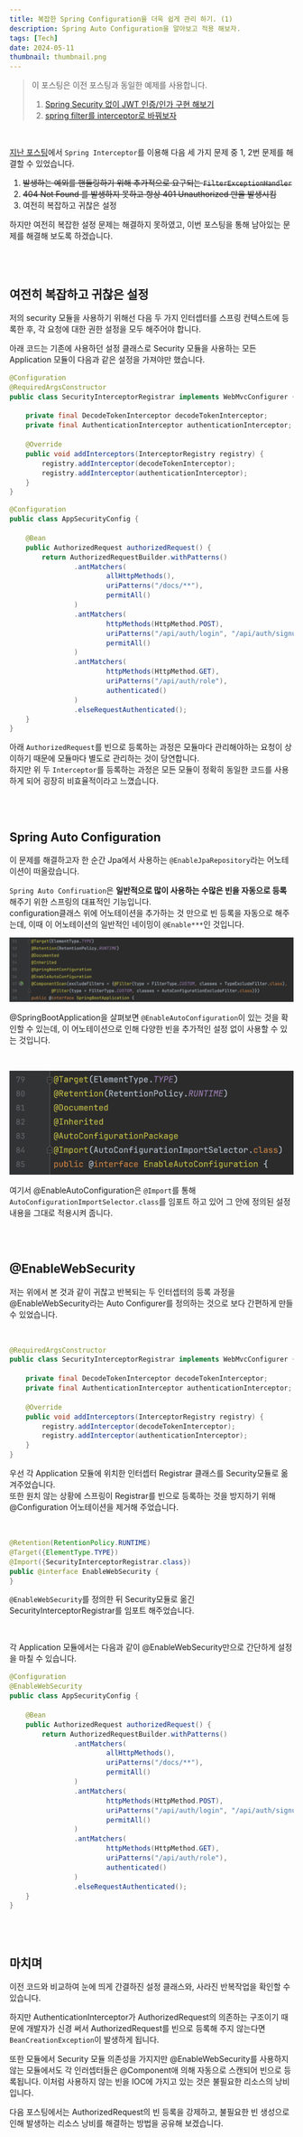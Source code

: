 ```yaml
---
title: 복잡한 Spring Configuration을 더욱 쉽게 관리 하기. (1)
description: Spring Auto Configuration을 알아보고 적용 해보자.
tags: [Tech]
date: 2024-05-11
thumbnail: thumbnail.png
---
```


> 이 포스팅은 이전 포스팅과 동일한 예제를 사용합니다.
> 1.  [Spring Security 없이 JWT 인증/인가 구현 해보기](https://tech-blog.taewan.co.kr/web-security-without-sprint-security/)
> 2.  [spring filter를 interceptor로 바꿔보자](https://tech-blog.taewan.co.kr/spring-filter-and-interceptor/)

<br/>

[지난 포스팅](https://tech-blog.taewan.co.kr/spring-filter-and-interceptor/)에서 `Spring Interceptor`를 이용해 다음 세 가지 문제 중 1, 2번 문제를 해결할 수 있었습니다.

1. ~~발생하는 예외를 핸들링하기 위해 추가적으로 요구되는 `FilterExceptionHandler`~~
2. ~~404 Not Found 를 발생하지 못하고 항상 401 Unauthorized 만을 발생시킴~~
3. 여전히 복잡하고 귀찮은 설정

하지만 여전히 복잡한 설정 문제는 해결하지 못하였고, 이번 포스팅을 통해 남아있는 문제를 해결해 보도록 하겠습니다.

<br/><br/>

## 여전히 복잡하고 귀찮은 설정

저의 security 모듈을 사용하기 위해선 다음 두 가지 인터셉터를 스프링 컨텍스트에 등록한 후, 각 요청에 대한 권한 설정을 모두 해주어야 합니다.

아래 코드는 기존에 사용하던 설정 클래스로 Security 모듈을 사용하는 모든 Application 모듈이 다음과 같은 설정을 가져야만 했습니다.

~~~java
@Configuration
@RequiredArgsConstructor
public class SecurityInterceptorRegistrar implements WebMvcConfigurer {

    private final DecodeTokenInterceptor decodeTokenInterceptor;
    private final AuthenticationInterceptor authenticationInterceptor;

    @Override
    public void addInterceptors(InterceptorRegistry registry) {
        registry.addInterceptor(decodeTokenInterceptor);
        registry.addInterceptor(authenticationInterceptor);
    }
}
~~~
~~~java
@Configuration
public class AppSecurityConfig {

    @Bean
    public AuthorizedRequest authorizedRequest() {
        return AuthorizedRequestBuilder.withPatterns()
                .antMatchers(
                        allHttpMethods(),
                        uriPatterns("/docs/**"),
                        permitAll()
                )
                .antMatchers(
                        httpMethods(HttpMethod.POST),
                        uriPatterns("/api/auth/login", "/api/auth/signup", "/api/auth/signup/email"),
                        permitAll()
                )
                .antMatchers(
                        httpMethods(HttpMethod.GET),
                        uriPatterns("/api/auth/role"),
                        authenticated()
                )
                .elseRequestAuthenticated();
    }
}
~~~

아래 `AuthorizedRequest`를 빈으로 등록하는 과정은 모듈마다 관리해야하는 요청이 상이하기 때문에 모듈마다 별도로 관리하는 것이 당연합니다.  
하지만 위 두 `Interceptor`를 등록하는 과정은 모든 모듈이 정확히 동일한 코드를 사용하게 되어 굉장히 비효율적이라고 느꼈습니다.

<br/><br/>

## Spring Auto Configuration

이 문제를 해결하고자 한 순간 Jpa에서 사용하는 `@EnableJpaRepository`라는 어노테이션이 떠올랐습니다.

`Spring Auto Confiruation`은 **일반적으로 많이 사용하는 수많은 빈을 자동으로 등록**해주기 위한 스프링의 대표적인 기능입니다.  
configuration클래스 위에 어노테이션을 추가하는 것 만으로 빈 등록을 자동으로 해주는데, 이때 이 어노테이션의 일반적인 네이밍이 `@Enable***`인 것입니다.

![@SpringBootApplication](./spring-boot-application.png)

@SpringBootApplication을 살펴보면 `@EnableAutoConfiguration`이 있는 것을 확인할 수 있는데, 이 어노테이션으로 인해 다양한 빈을 추가적인 설정 없이 사용할 수 있는 것입니다.

<br/>

![@EnableAutoConfiguration](./enable-auto-configuration.png)

여기서 @EnableAutoConfiguration은 `@Import`를 통해 `AutoConfigurationImportSelector.class`를 임포트 하고 있어 그 안에 정의된 설정 내용을 그대로 적용시켜 줍니다.

<br/><br/>

## @EnableWebSecurity

저는 위에서 본 것과 같이 귀찮고 반복되는 두 인터셉터의 등록 과정을 @EnableWebSecurity라는 Auto Configurer를 정의하는 것으로 보다 간편하게 만들 수 있었습니다.

<br/>

~~~java
@RequiredArgsConstructor
public class SecurityInterceptorRegistrar implements WebMvcConfigurer {

    private final DecodeTokenInterceptor decodeTokenInterceptor;
    private final AuthenticationInterceptor authenticationInterceptor;

    @Override
    public void addInterceptors(InterceptorRegistry registry) {
        registry.addInterceptor(decodeTokenInterceptor);
        registry.addInterceptor(authenticationInterceptor);
    }
}
~~~

우선 각 Application 모듈에 위치한 인터셉터 Registrar 클래스를 Security모듈로 옮겨주었습니다.  
또한 원치 않는 상황에 스프링이 Registrar를 빈으로 등록하는 것을 방지하기 위해 @Configuration 어노테이션을 제거해 주었습니다.

<br/>

~~~java
@Retention(RetentionPolicy.RUNTIME)
@Target({ElementType.TYPE})
@Import({SecurityInterceptorRegistrar.class})
public @interface EnableWebSecurity {
}
~~~

`@EnableWebSecurity`를 정의한 뒤 Security모듈로 옮긴 SecurityInterceptorRegistrar를 임포트 해주었습니다.

<br/>

각 Application 모듈에서는 다음과 같이 @EnableWebSecurity만으로 간단하게 설정을 마칠 수 있습니다.

~~~java
@Configuration
@EnableWebSecurity
public class AppSecurityConfig {

    @Bean
    public AuthorizedRequest authorizedRequest() {
        return AuthorizedRequestBuilder.withPatterns()
                .antMatchers(
                        allHttpMethods(),
                        uriPatterns("/docs/**"),
                        permitAll()
                )
                .antMatchers(
                        httpMethods(HttpMethod.POST),
                        uriPatterns("/api/auth/login", "/api/auth/signup", "/api/auth/signup/email"),
                        permitAll()
                )
                .antMatchers(
                        httpMethods(HttpMethod.GET),
                        uriPatterns("/api/auth/role"),
                        authenticated()
                )
                .elseRequestAuthenticated();
    }
}
~~~

<br/>
<br/>

## 마치며

이전 코드와 비교하여 눈에 띄게 간결하진 설정 클래스와, 사라진 반복작업을 확인할 수 있습니다.  

하지만 AuthenticationInterceptor가 AuthorizedRequest의 의존하는 구조이기 때문에 개발자가 신경 써서 AuthorizedRequest를 빈으로 등록해 주지 않는다면 `BeanCreationException`이 발생하게 됩니다.  

또한 모듈에서 Security 모듈 의존성을 가지지만 @EnableWebSecurity를 사용하지 않는 모듈에서도 각 인러셉터들은 @Component애 의해 자동으로 스캔되어 빈으로 등록됩니다. 이처럼 사용하지 않는 빈을 IOC에 가지고 있는 것은 불필요한 리소스의 낭비입니다.

다음 포스팅에서는 AuthorizedRequest의 빈 등록을 강제하고, 불필요한 빈 생성으로 인해 발생하는 리소스 낭비를 해결하는 방법을 공유해 보겠습니다.
